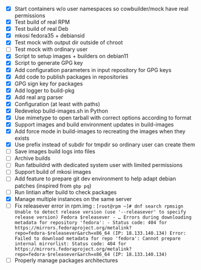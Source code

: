 - [x] Start containers w/o user namespaces so cowbuilder/mock have real permissions
- [x] Test build of real RPM
- [x] Test build of real Deb
- [x] mkosi fedora35 + debiansid
- [x] Test mock with output dir outside of chroot
- [ ] Test mock with ordinary user
- [x] Script to setup images + builders on debian11
- [x] Script to generate GPG key
- [x] Add configuration parameters in input repository for GPG keys
- [x] Add code to publish packages in repositories
- [x] GPG sign key for packages
- [x] Add logger to build-pkg
- [x] Add real arg parser
- [x] Configuration (at least with paths)
- [x] Redevelop build-images.sh in Python
- [x] Use mimetype to open tarball with correct options according to format
- [x] Support images and build environment updates in build-images
- [x] Add force mode in build-images to recreating the images when they exists
- [x] Use prefix instead of subdir for tmpdir so ordinary user can create them
- [ ] Save images build logs into files
- [ ] Archive builds
- [ ] Run fatbuildrd with dedicated system user with limited permissions
- [ ] Support build of mkosi images
- [ ] Add feature to prepare git dev environment to help adapt debian patches (inspired from `gbp pq`)
- [ ] Run lintian after build to check packages
- [x] Manage multiple instances on the same server
- [ ] Fix releasever error in rpm.img :
      ```
      [root@rpm ~]# dnf search rpmsign
      Unable to detect release version (use '--releasever' to specify release version)
      Fedora $releasever - …
      Errors during downloading metadata for repository 'fedora':
      - Status code: 404 for https://mirrors.fedoraproject.org/metalink?repo=fedora-$releasever&arch=x86_64 (IP: 18.133.140.134)
      Error: Failed to download metadata for repo 'fedora': Cannot prepare internal mirrorlist: Status code: 404 for https://mirrors.fedoraproject.org/metalink?repo=fedora-$releasever&arch=x86_64 (IP: 18.133.140.134)
      ```
- [ ] Properly manage packages architectures
